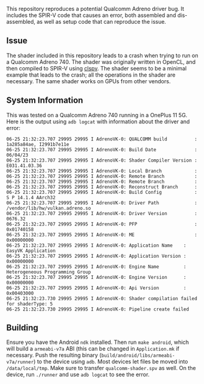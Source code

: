 This repository reproduces a potential Qualcomm Adreno driver bug. It includes the SPIR-V code that causes an error, both assembled and dis-assembled, as well as setup code that can reproduce the issue.

## Issue

The shader included in this repository leads to a crash when trying to run on a Qualcomm Adreno 740. The shader was originally written in OpenCL, and then compiled to SPIR-V using [clspv](https://github.com/google/clspv). The shader seems to be a minimal example that leads to the crash; all the operations in the shader are necessary. The same shader works on GPUs from other vendors.

## System Information

This was tested on a Qualcomm Adreno 740 running in a OnePlus 11 5G. Here is the output using `adb logcat` with information about the driver and error:

```
06-25 21:32:23.707 29995 29995 I AdrenoVK-0: QUALCOMM build          : 1a285a84ae, I2991b7e11e
06-25 21:32:23.707 29995 29995 I AdrenoVK-0: Build Date              : 06/04/23
06-25 21:32:23.707 29995 29995 I AdrenoVK-0: Shader Compiler Version : E031.41.03.36
06-25 21:32:23.707 29995 29995 I AdrenoVK-0: Local Branch            :
06-25 21:32:23.707 29995 29995 I AdrenoVK-0: Remote Branch           :
06-25 21:32:23.707 29995 29995 I AdrenoVK-0: Remote Branch           :
06-25 21:32:23.707 29995 29995 I AdrenoVK-0: Reconstruct Branch      :
06-25 21:32:23.707 29995 29995 I AdrenoVK-0: Build Config            : S P 14.1.4 AArch32
06-25 21:32:23.707 29995 29995 I AdrenoVK-0: Driver Path             : /vendor/lib/hw/vulkan.adreno.so
06-25 21:32:23.707 29995 29995 I AdrenoVK-0: Driver Version          : 0676.32
06-25 21:32:23.707 29995 29995 I AdrenoVK-0: PFP                     : 0x01740158
06-25 21:32:23.707 29995 29995 I AdrenoVK-0: ME                      : 0x00000000
06-25 21:32:23.707 29995 29995 I AdrenoVK-0: Application Name    : EasyVK Application
06-25 21:32:23.707 29995 29995 I AdrenoVK-0: Application Version : 0x00000000
06-25 21:32:23.707 29995 29995 I AdrenoVK-0: Engine Name         : Heterogeneous Programming Group
06-25 21:32:23.707 29995 29995 I AdrenoVK-0: Engine Version      : 0x00000000
06-25 21:32:23.707 29995 29995 I AdrenoVK-0: Api Version         : 0x00403000
06-25 21:32:23.730 29995 29995 I AdrenoVK-0: Shader compilation failed for shaderType: 5
06-25 21:32:23.730 29995 29995 I AdrenoVK-0: Pipeline create failed
```

## Building

Ensure you have the Android `ndk` installed. Then run `make android`, which will build a `armeabi-v7a` ABI (this can be changed in `Application.mk` if necessary. Push the resulting binary (`build/android/libs/armeabi-v7a/runner`) to the device using `adb`. Most devices let files be moved into `/data/local/tmp`. Make sure to transfer `qualcomm-shader.spv` as well. On the device, run `./runner` and use `adb logcat` to see the error.

